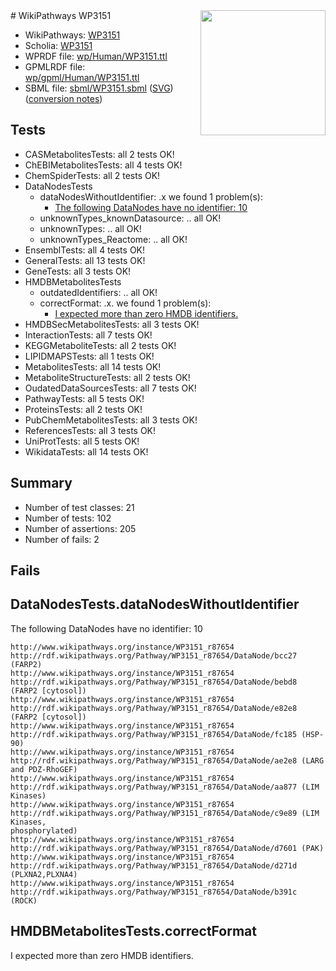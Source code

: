 <img style="float: right; width: 200px" src="../logo.png" />
# WikiPathways WP3151

* WikiPathways: [WP3151](https://identifiers.org/wikipathways:WP3151)
* Scholia: [WP3151](https://scholia.toolforge.org/wikipathways/WP3151)
* WPRDF file: [wp/Human/WP3151.ttl](../wp/Human/WP3151.ttl)
* GPMLRDF file: [wp/gpml/Human/WP3151.ttl](../wp/gpml/Human/WP3151.ttl)
* SBML file: [sbml/WP3151.sbml](../sbml/WP3151.sbml) ([SVG](../sbml/WP3151.svg)) ([conversion notes](../sbml/WP3151.txt))

## Tests
* CASMetabolitesTests: all 2 tests OK!
* ChEBIMetabolitesTests: all 4 tests OK!
* ChemSpiderTests: all 2 tests OK!
* DataNodesTests
    * dataNodesWithoutIdentifier: .x we found 1 problem(s):
        * [The following DataNodes have no identifier: 10](#8792c490)
    * unknownTypes_knownDatasource: .. all OK!
    * unknownTypes: .. all OK!
    * unknownTypes_Reactome: .. all OK!
* EnsemblTests: all 4 tests OK!
* GeneralTests: all 13 tests OK!
* GeneTests: all 3 tests OK!
* HMDBMetabolitesTests
    * outdatedIdentifiers: .. all OK!
    * correctFormat: .x. we found 1 problem(s):
        * [I expected more than zero HMDB identifiers.](#ad154c1e)
* HMDBSecMetabolitesTests: all 3 tests OK!
* InteractionTests: all 7 tests OK!
* KEGGMetaboliteTests: all 2 tests OK!
* LIPIDMAPSTests: all 1 tests OK!
* MetabolitesTests: all 14 tests OK!
* MetaboliteStructureTests: all 2 tests OK!
* OudatedDataSourcesTests: all 7 tests OK!
* PathwayTests: all 5 tests OK!
* ProteinsTests: all 2 tests OK!
* PubChemMetabolitesTests: all 3 tests OK!
* ReferencesTests: all 3 tests OK!
* UniProtTests: all 5 tests OK!
* WikidataTests: all 14 tests OK!


## Summary

* Number of test classes: 21
* Number of tests: 102
* Number of assertions: 205
* Number of fails: 2

## Fails

<a name="8792c490" />

## DataNodesTests.dataNodesWithoutIdentifier

The following DataNodes have no identifier: 10
```
http://www.wikipathways.org/instance/WP3151_r87654 http://rdf.wikipathways.org/Pathway/WP3151_r87654/DataNode/bcc27 (FARP2)
http://www.wikipathways.org/instance/WP3151_r87654 http://rdf.wikipathways.org/Pathway/WP3151_r87654/DataNode/bebd8 (FARP2 [cytosol])
http://www.wikipathways.org/instance/WP3151_r87654 http://rdf.wikipathways.org/Pathway/WP3151_r87654/DataNode/e82e8 (FARP2 [cytosol])
http://www.wikipathways.org/instance/WP3151_r87654 http://rdf.wikipathways.org/Pathway/WP3151_r87654/DataNode/fc185 (HSP-90)
http://www.wikipathways.org/instance/WP3151_r87654 http://rdf.wikipathways.org/Pathway/WP3151_r87654/DataNode/ae2e8 (LARG and PDZ-RhoGEF)
http://www.wikipathways.org/instance/WP3151_r87654 http://rdf.wikipathways.org/Pathway/WP3151_r87654/DataNode/aa877 (LIM Kinases)
http://www.wikipathways.org/instance/WP3151_r87654 http://rdf.wikipathways.org/Pathway/WP3151_r87654/DataNode/c9e89 (LIM Kinases,
phosphorylated)
http://www.wikipathways.org/instance/WP3151_r87654 http://rdf.wikipathways.org/Pathway/WP3151_r87654/DataNode/d7601 (PAK)
http://www.wikipathways.org/instance/WP3151_r87654 http://rdf.wikipathways.org/Pathway/WP3151_r87654/DataNode/d271d (PLXNA2,PLXNA4)
http://www.wikipathways.org/instance/WP3151_r87654 http://rdf.wikipathways.org/Pathway/WP3151_r87654/DataNode/b391c (ROCK)
```

<a name="ad154c1e" />

## HMDBMetabolitesTests.correctFormat

I expected more than zero HMDB identifiers.
